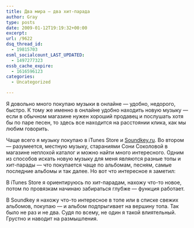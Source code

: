 ```yaml
---
title: Два мира — два хит-парада
author: Gray
type: posts
date: 2009-01-12T19:19:32+00:00
excerpt:
url: /9622
dsq_thread_id:
  - 19815703
esml_socialcount_LAST_UPDATED:
  - 1497277323
essb_cache_expire:
  - 1616596123
categories:
  - Uncategorized

---
```








Я довольно много покупаю музыки в онлайне &#8212; удобно, недорого, быстро. К тому же именно в онлайне удобно находить новую музыку &#8212; если в обычном магазине нужен хороший продавец и послушать хотя бы по паре песен, то здесь все находится на расстоянии клика, как мы любим говорить.

Чаще всего я музыку покупаю в iTunes Store и <a href="http://soundkey.ru/" target="_blank">Soundkey.ru</a>. Во втором &#8212; разумеется, местную музыку, стараниями Сони Соколовой в магазине неплохой каталог и можно найти много интересного. Одним из способов искать новую музыку для меня являются разные топы и хит-парады &#8212; что покупается чаще по альбомам, песням, самые последние альбомы и так далее. Но вот что интересное я заметил:

В iTunes Store я ориентируюсь по хит-парадам, нахожу что-то новое, потом по провязкам начинаю забираться глубже &#8212; функция работает.

В Soundkey я нахожу что-то интересное в топе или в списке свежих альбомов, покупаю &#8212; и альбом подпрыгивает на вершину топа. Так было не раз и не два. Судя по всему, не один я такой влиятельный. Грустно и наводит на размышления.
